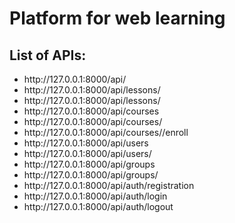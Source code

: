 # Platform for web learning

<h2>List of APIs:</h2>
<ul><li>
http://127.0.0.1:8000/api/</li>
<li>http://127.0.0.1:8000/api/lessons/</li>
<li>http://127.0.0.1:8000/api/lessons/<lesson_id></li>
<li>http://127.0.0.1:8000/api/courses</li>
<li>http://127.0.0.1:8000/api/courses/<course_id></li>
<li>http://127.0.0.1:8000/api/courses/<course_id>/enroll</li>
<li>http://127.0.0.1:8000/api/users</li>
<li>http://127.0.0.1:8000/api/users/<user_id></li>
<li>http://127.0.0.1:8000/api/groups</li>
<li>http://127.0.0.1:8000/api/groups/<group_id></li>
<li>http://127.0.0.1:8000/api/auth/registration</li>
<li>http://127.0.0.1:8000/api/auth/login</li>
<li>http://127.0.0.1:8000/api/auth/logout</li></ul>

